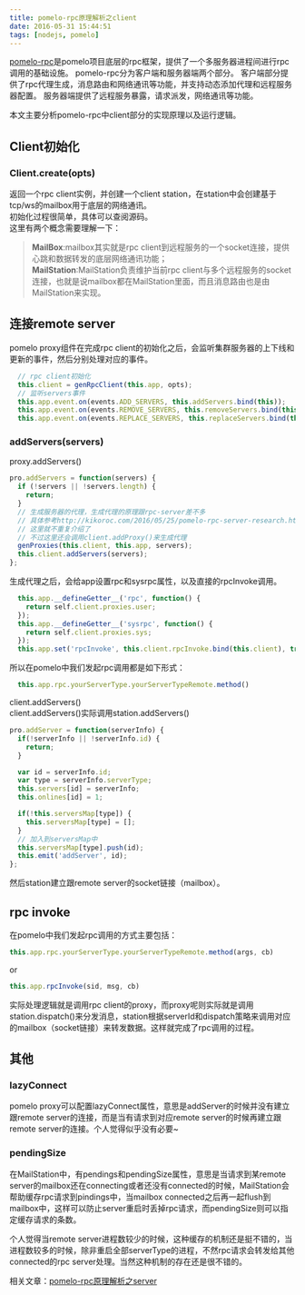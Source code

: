 ```yaml
---
title: pomelo-rpc原理解析之client
date: 2016-05-31 15:44:51
tags: [nodejs, pomelo]
---
```


[pomelo-rpc](https://github.com/NetEase/pomelo-rpc/)是pomelo项目底层的rpc框架，提供了一个多服务器进程间进行rpc调用的基础设施。 pomelo-rpc分为客户端和服务器端两个部分。 客户端部分提供了rpc代理生成，消息路由和网络通讯等功能，并支持动态添加代理和远程服务器配置。 服务器端提供了远程服务暴露，请求派发，网络通讯等功能。

本文主要分析pomelo-rpc中client部分的实现原理以及运行逻辑。

## Client初始化

### Client.create(opts)

返回一个rpc client实例，并创建一个client station，在station中会创建基于tcp/ws的mailbox用于底层的网络通讯。  
初始化过程很简单，具体可以查阅源码。  
这里有两个概念需要理解一下：  
>**MailBox**:mailbox其实就是rpc client到远程服务的一个socket连接，提供心跳和数据转发的底层网络通讯功能；  
**MailStation**:MailStation负责维护当前rpc client与多个远程服务的socket连接，也就是说mailbox都在MailStation里面，而且消息路由也是由MailStation来实现。

<!--more-->

## 连接remote server

pomelo proxy组件在完成rpc client的初始化之后，会监听集群服务器的上下线和更新的事件，然后分别处理对应的事件。

```javascript
  // rpc client初始化
  this.client = genRpcClient(this.app, opts);
  // 监听servers事件
  this.app.event.on(events.ADD_SERVERS, this.addServers.bind(this));
  this.app.event.on(events.REMOVE_SERVERS, this.removeServers.bind(this));
  this.app.event.on(events.REPLACE_SERVERS, this.replaceServers.bind(this));
```  

### addServers(servers)

proxy.addServers()

```javascript
pro.addServers = function(servers) {
  if (!servers || !servers.length) {
    return;
  }
  // 生成服务器的代理，生成代理的原理跟rpc-server差不多
  // 具体参考http://kikoroc.com/2016/05/25/pomelo-rpc-server-research.html
  // 这里就不重复介绍了
  // 不过这里还会调用client.addProxy()来生成代理
  genProxies(this.client, this.app, servers);
  this.client.addServers(servers);
};
```

生成代理之后，会给app设置rpc和sysrpc属性，以及直接的rpcInvoke调用。

```javascript
  this.app.__defineGetter__('rpc', function() {
    return self.client.proxies.user;
  });
  this.app.__defineGetter__('sysrpc', function() {
    return self.client.proxies.sys;
  });
  this.app.set('rpcInvoke', this.client.rpcInvoke.bind(this.client), true);
```

所以在pomelo中我们发起rpc调用都是如下形式：

```javascript
  this.app.rpc.yourServerType.yourServerTypeRemote.method()
```

client.addServers()  
client.addServers()实际调用station.addServers()  

```javascript
pro.addServer = function(serverInfo) {
  if(!serverInfo || !serverInfo.id) {
    return;
  }

  var id = serverInfo.id;
  var type = serverInfo.serverType;
  this.servers[id] = serverInfo;
  this.onlines[id] = 1;

  if(!this.serversMap[type]) {
    this.serversMap[type] = [];
  }
  // 加入到serversMap中
  this.serversMap[type].push(id);
  this.emit('addServer', id);
};
```

然后station建立跟remote server的socket链接（mailbox）。

## rpc invoke

在pomelo中我们发起rpc调用的方式主要包括：

```javascript
this.app.rpc.yourServerType.yourServerTypeRemote.method(args, cb)
```
or
```javascript
this.app.rpcInvoke(sid, msg, cb)
```

实际处理逻辑就是调用rpc client的proxy，而proxy呢则实际就是调用station.dispatch()来分发消息，station根据serverId和dispatch策略来调用对应的mailbox（socket链接）来转发数据。这样就完成了rpc调用的过程。

## 其他

### lazyConnect

pomelo proxy可以配置lazyConnect属性，意思是addServer的时候并没有建立跟remote server的连接，而是当有请求到对应remote server的时候再建立跟remote server的连接。个人觉得似乎没有必要~

### pendingSize

在MailStation中，有pendings和pendingSize属性，意思是当请求到某remote server的mailbox还在connecting或者还没有connected的时候，MailStation会帮助缓存rpc请求到pindings中，当mailbox connected之后再一起flush到mailbox中，这样可以防止server重启时丢掉rpc请求，而pendingSize则可以指定缓存请求的条数。

个人觉得当remote server进程数较少的时候，这种缓存的机制还是挺不错的，当进程数较多的时候，除非重启全部serverType的进程，不然rpc请求会转发给其他connected的rpc server处理。当然这种机制的存在还是很不错的。

相关文章：[pomelo-rpc原理解析之server](http://kikoroc.com/2016/05/25/pomelo-rpc-server-research.html)
